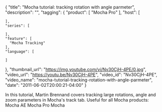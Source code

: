 {
  "title": "Mocha tutorial: tracking rotation with angle parmeter",
  "description": "",
  "tagging": {
    "product": [
      "Mocha Pro"
    ],
    "host": [

    ],
    "series": [

    ],
    "feature": [
      "Mocha Tracking"
    ],
    "language": [

    ]
  },
  "thumbnail_url": "https://img.youtube.com/vi/Nv30CjH-4PE/0.jpg",
  "video_url": "https://youtu.be/Nv30CjH-4PE",
  "video_id": "Nv30CjH-4PE",
  "video_name": "mocha-tutorial-tracking-rotation-with-angle-parmeter",
  "date": "2011-06-02T20:00:21-04:00"
}

In this tutorial, Martin Brennand covers tracking large rotations, angle and
zoom parameters in Mocha's track tab. Useful for all Mocha products: Mocha AE
Mocha Pro Mocha


